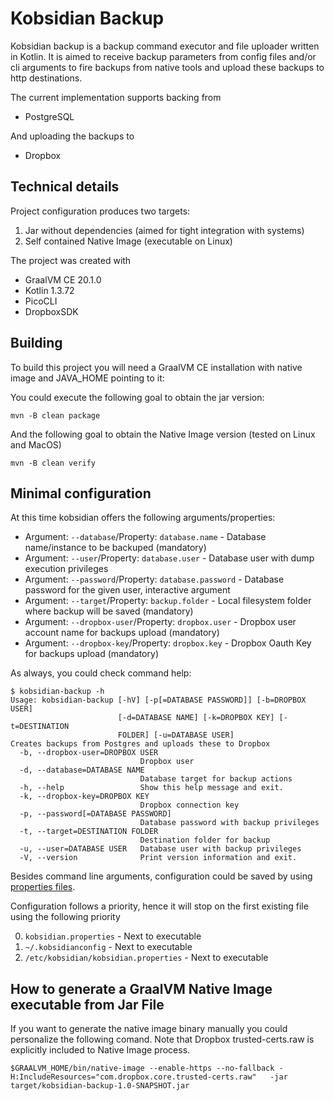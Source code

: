 # Kobsidian Backup
Kobsidian backup is a backup command executor and file uploader written in Kotlin. It is aimed to receive backup parameters from config files and/or cli arguments to fire backups from native tools and upload these backups to http destinations.

The current implementation supports backing from

* PostgreSQL

And uploading the backups to

* Dropbox

## Technical details

Project configuration produces two targets:

1. Jar without dependencies (aimed for tight integration with systems)
2. Self contained Native Image (executable on Linux)

The project was created with

* GraalVM CE 20.1.0
* Kotlin 1.3.72
* PicoCLI 
* DropboxSDK

## Building

To build this project you will need a GraalVM CE installation with native image and JAVA_HOME pointing to it:

You could execute the following goal to obtain the jar version:

```console
mvn -B clean package
```

And the following goal to obtain the Native Image version (tested on Linux and MacOS)

```console
mvn -B clean verify
```

## Minimal configuration

At this time kobsidian offers the following arguments/properties:

* Argument: ```--database```/Property: ```database.name``` - Database name/instance to be backuped  (mandatory)
* Argument: ```--user```/Property: ```database.user``` - Database user with dump execution privileges
* Argument: ```--password```/Property: ```database.password``` - Database password for the given user, interactive argument
* Argument: ```--target```/Property: ```backup.folder``` - Local filesystem folder where backup will be saved  (mandatory)
* Argument: ```--dropbox-user```/Property: ```dropbox.user``` - Dropbox user account name for backups upload  (mandatory)
* Argument: ```--dropbox-key```/Property: ```dropbox.key``` - Dropbox Oauth Key for backups upload  (mandatory)

As always, you could check command help:

```console
$ kobsidian-backup -h
Usage: kobsidian-backup [-hV] [-p[=DATABASE PASSWORD]] [-b=DROPBOX USER]
                        [-d=DATABASE NAME] [-k=DROPBOX KEY] [-t=DESTINATION 
                        FOLDER] [-u=DATABASE USER]
Creates backups from Postgres and uploads these to Dropbox
  -b, --dropbox-user=DROPBOX USER
                             Dropbox user
  -d, --database=DATABASE NAME
                             Database target for backup actions
  -h, --help                 Show this help message and exit.
  -k, --dropbox-key=DROPBOX KEY
                             Dropbox connection key
  -p, --password[=DATABASE PASSWORD]
                             Database password with backup privileges
  -t, --target=DESTINATION FOLDER
                             Destination folder for backup
  -u, --user=DATABASE USER   Database user with backup privileges
  -V, --version              Print version information and exit.

``` 
Besides command line arguments, configuration could be saved by using [properties files](https://en.wikipedia.org/wiki/.properties). 

Configuration follows a priority, hence it will stop on the first existing file using the following priority

0. `kobsidian.properties` - Next to executable
1. `~/.kobsidianconfig` - Next to executable
2. `/etc/kobsidian/kobsidian.properties` - Next to executable


## How to generate a GraalVM Native Image executable from Jar File

If you want to generate the native image binary manually you could personalize the following comand. Note that Dropbox trusted-certs.raw is explicitly included to Native Image process.

```console
$GRAALVM_HOME/bin/native-image --enable-https --no-fallback -H:IncludeResources="com.dropbox.core.trusted-certs.raw"   -jar target/kobsidian-backup-1.0-SNAPSHOT.jar
``` 
